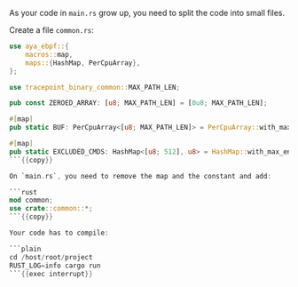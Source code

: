 As your code in `main.rs` grow up, you need to split the code into small files.

Create a file `common.rs`:

```rust
use aya_ebpf::{
    macros::map,
    maps::{HashMap, PerCpuArray},
};

use tracepoint_binary_common::MAX_PATH_LEN;

pub const ZEROED_ARRAY: [u8; MAX_PATH_LEN] = [0u8; MAX_PATH_LEN];

#[map]
pub static BUF: PerCpuArray<[u8; MAX_PATH_LEN]> = PerCpuArray::with_max_entries(1, 0);

#[map]
pub static EXCLUDED_CMDS: HashMap<[u8; 512], u8> = HashMap::with_max_entries(10, 0);
```{{copy}}

On `main.rs`, you need to remove the map and the constant and add:

```rust
mod common;
use crate::common::*;
```{{copy}}

Your code has to compile:

```plain
cd /host/root/project
RUST_LOG=info cargo run
```{{exec interrupt}}

